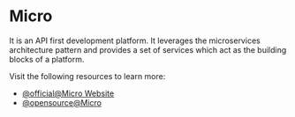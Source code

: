 # Micro

It is an API first development platform. It leverages the microservices architecture pattern and provides a set of services which act as the building blocks of a platform.

Visit the following resources to learn more:

- [@official@Micro Website](https://micro.dev/)
- [@opensource@Micro](https://github.com/micro/micro)
